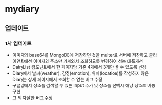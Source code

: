 # mydiary

## 업데이트
### 1차 업데이트
  - 이미지의 base64를 MongoDB에 저장하던 것을 multer로 서버에 저장하고 클라이언트에선 이미지의 주소만 가져와서 조회하도록 변경하여 성능 대폭개선
  - DairyList 컴포넌트에서 한 페이지당 기존 4개에서 3개만 볼 수 있도록 변경
  - Diary에서 날씨(weather), 감정(emotion), 위치(location)를 작성하지 않은 Diary는 상세 페이지에서 조회할 수 없는 버그 수정
  - 구글맵에서 장소를 검색할 수 있는 Input 추가 및 장소를 선택시 해당 장소로 이동 구현
  - 그 외 자잘한 버그 수정
